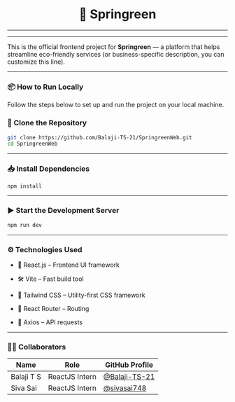 ### <h1 align="center">🌿 Springreen</h1>
---
---
This is the official frontend project for **Springreen** — a platform that helps streamline eco-friendly services (or business-specific description, you can customize this line).

---

### 📦 How to Run Locally

Follow the steps below to set up and run the project on your local machine.

### 🔁 Clone the Repository

```bash
git clone https://github.com/Balaji-TS-21/SpringreenWeb.git
cd SpringreenWeb
```

---

### 📥 Install Dependencies
```bash
npm install
```

---

### ▶️ Start the Development Server
```bash
npm run dev
```

---

### ⚙️ Technologies Used

- 🧠 React.js – Frontend UI framework

- 🛠️ Vite – Fast build tool

- 💅 Tailwind CSS – Utility-first CSS framework

- 🔗 React Router – Routing

- 🧾 Axios – API requests
  
---

### 👨‍💻 Collaborators

| Name        | Role                  | GitHub Profile                                           |
|-------------|-----------------------|----------------------------------------------------------|
| Balaji T S  | ReactJS Intern        | [@Balaji-TS-21](https://github.com/Balaji-TS-21)         |
| Siva Sai    | ReactJS Intern        | [@sivasai748](https://github.com/sivasai748)             |
